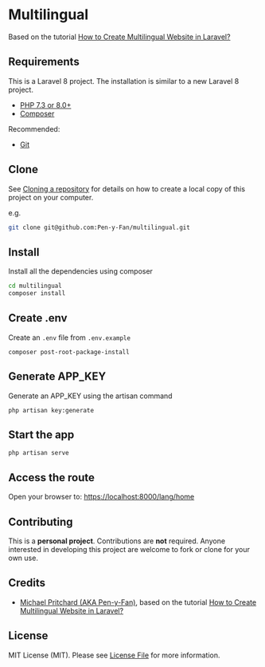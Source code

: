 # Multilingual

Based on the tutorial [How to Create Multilingual Website in Laravel?](https://www.itsolutionstuff.com/post/how-to-create-multilingual-website-in-laravelexample.html)

## Requirements

This is a Laravel 8 project. The installation is similar to a new Laravel 8 project.

- [PHP 7.3 or 8.0+](https://www.php.net/downloads.php)
- [Composer](https://getcomposer.org)

Recommended:

- [Git](https://git-scm.com/downloads)

## Clone

See [Cloning a repository](https://help.github.com/en/articles/cloning-a-repository) for details on how to create a
local copy of this project on your computer.

e.g.

```sh
git clone git@github.com:Pen-y-Fan/multilingual.git
```

## Install

Install all the dependencies using composer

```sh
cd multilingual
composer install
```

## Create .env

Create an `.env` file from `.env.example`

```shell script
composer post-root-package-install
```

## Generate APP_KEY

Generate an APP_KEY using the artisan command

```shell script
php artisan key:generate
```

## Start the app

```shell
php artisan serve
```

## Access the route

Open your browser to: <https://localhost:8000/lang/home>

## Contributing

This is a **personal project**. Contributions are **not** required. Anyone interested in developing this project are
welcome to fork or clone for your own use.

## Credits

- [Michael Pritchard \(AKA Pen-y-Fan\)](https://github.com/pen-y-fan), based on the tutorial [How to Create Multilingual Website in Laravel?](https://www.itsolutionstuff.com/post/how-to-create-multilingual-website-in-laravelexample.html)

## License

MIT License (MIT). Please see [License File](LICENSE.md) for more information.
